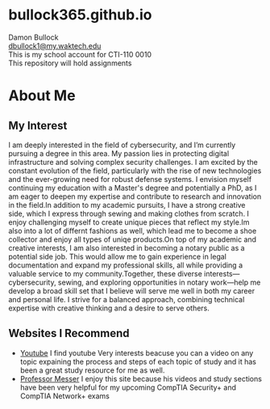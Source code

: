 # bullock365.github.io
Damon Bullock  
dbullock1@my.waktech.edu  
This is my school account for CTI-110 0010  
This repository will hold assignments  
# About Me  
## My Interest 
  I am deeply interested in the field of cybersecurity, and I’m currently pursuing a degree in this area. My passion lies in protecting digital infrastructure and solving complex security challenges. I am excited by the constant evolution of the field, particularly with the rise of new technologies and the ever-growing need for robust defense systems. I envision myself continuing my education with a Master's degree and potentially a PhD, as I am eager to deepen my expertise and contribute to research and innovation in the field.In addition to my academic pursuits, I have a strong creative side, which I express through sewing and making clothes from scratch. I enjoy challenging myself to create unique pieces that reflect my style.Im also into a lot of differnt fashions as well, which lead me to become a shoe collector and enjoy all types of uniqe products.On top of my academic and creative interests, I am also interested in becoming a notary public as a potential side job. This would allow me to gain experience in legal documentation and expand my professional skills, all while providing a valuable service to my community.Together, these diverse interests—cybersecurity, sewing, and exploring opportunities in notary work—help me develop a broad skill set that I believe will serve me well in both my career and personal life. I strive for a balanced approach, combining technical expertise with creative thinking and a desire to serve others.
## Websites I Recommend  
 * [Youtube](www.youtube.com) I find youtube Very interests beacuse you can a video on any topic expaining the process and steps of each topic of study and it has been a great study resource for me as well.  
 * [Professor Messer](www.professormesser.com) I enjoy this site because his videos and study sections have been very helpful for my upcoming CompTIA Security+ and CompTIA Network+ exams
